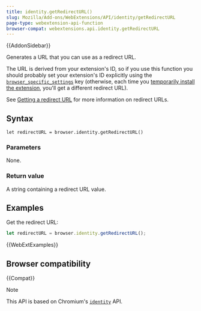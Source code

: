 ```yaml
---
title: identity.getRedirectURL()
slug: Mozilla/Add-ons/WebExtensions/API/identity/getRedirectURL
page-type: webextension-api-function
browser-compat: webextensions.api.identity.getRedirectURL
---
```


{{AddonSidebar}}

Generates a URL that you can use as a redirect URL.

The URL is derived from your extension's ID, so if you use this function you should probably set your extension's ID explicitly using the [`browser_specific_settings`](/en-US/docs/Mozilla/Add-ons/WebExtensions/manifest.json/browser_specific_settings) key (otherwise, each time you [temporarily install the extension](https://extensionworkshop.com/documentation/develop/temporary-installation-in-firefox/), you'll get a different redirect URL).

See [Getting a redirect URL](/en-US/docs/Mozilla/Add-ons/WebExtensions/API/identity#getting_the_redirect_url) for more information on redirect URLs.

## Syntax

```js-nolint
let redirectURL = browser.identity.getRedirectURL()
```

### Parameters

None.

### Return value

A string containing a redirect URL value.

## Examples

Get the redirect URL:

```js
let redirectURL = browser.identity.getRedirectURL();
```

{{WebExtExamples}}

## Browser compatibility

{{Compat}}

> [!NOTE]
> This API is based on Chromium's [`identity`](https://developer.chrome.com/docs/extensions/reference/api/identity) API.
